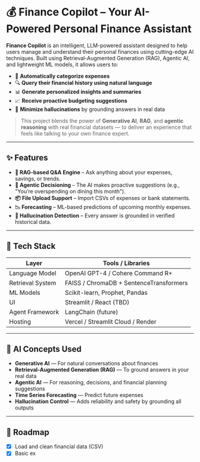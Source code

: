 # 💰 Finance Copilot – Your AI-Powered Personal Finance Assistant

**Finance Copilot** is an intelligent, LLM-powered assistant designed to help users manage and understand their personal finances using cutting-edge AI techniques. Built using Retrieval-Augmented Generation (RAG), Agentic AI, and lightweight ML models, it allows users to:

- 🧾 **Automatically categorize expenses**
- 🔍 **Query their financial history using natural language**
- 📊 **Generate personalized insights and summaries**
- 📈 **Receive proactive budgeting suggestions**
- 🚫 **Minimize hallucinations** by grounding answers in real data

> This project blends the power of **Generative AI**, **RAG**, and **agentic reasoning** with real financial datasets — to deliver an experience that feels like talking to your own finance expert.

---

## ✨ Features

- **🔗 RAG-based Q&A Engine** – Ask anything about your expenses, savings, or trends.
- **🧠 Agentic Decisioning** – The AI makes proactive suggestions (e.g., "You’re overspending on dining this month").
- **📦 File Upload Support** – Import CSVs of expenses or bank statements.
- **📉 Forecasting** – ML-based predictions of upcoming monthly expenses.
- **🧪 Hallucination Detection** – Every answer is grounded in verified historical data.

---

## 🧰 Tech Stack

| Layer            | Tools / Libraries                              |
|------------------|-------------------------------------------------|
| Language Model   | OpenAI GPT-4 / Cohere Command R+                |
| Retrieval System | FAISS / ChromaDB + SentenceTransformers        |
| ML Models        | Scikit-learn, Prophet, Pandas                   |
| UI               | Streamlit / React (TBD)                         |
| Agent Framework  | LangChain (future)                              |
| Hosting          | Vercel / Streamlit Cloud / Render               |

---

## 🧠 AI Concepts Used

- **Generative AI** — For natural conversations about finances
- **Retrieval-Augmented Generation (RAG)** — To ground answers in your real data
- **Agentic AI** — For reasoning, decisions, and financial planning suggestions
- **Time Series Forecasting** — Predict future expenses
- **Hallucination Control** — Adds reliability and safety by grounding all outputs

---

## 📅 Roadmap

- [x] Load and clean financial data (CSV)
- [x] Basic ex
